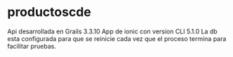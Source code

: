 # productoscde
Api desarrollada en Grails 3.3.10
App de ionic con version CLI 5.1.0
La db esta configurada para que se reinicie cada vez que el proceso termina para facilitar pruebas.
